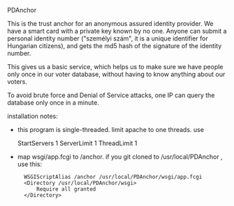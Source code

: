 PDAnchor

This is the trust anchor for an anonymous assured identity provider.
We have a smart card with a private key known by no one.
Anyone can submit a personal identity number ("személyi szám",
it is a unique identifier for Hungarian citizens), and gets
the md5 hash of the signature of the identity number.

This gives us a basic service, which helps us to make sure we have
people only once in our voter database, without having to know
anything about our voters.

To avoid brute force and Denial of Service attacks,
one IP can query the database only once in a minute.


installation notes:

- this program is single-threaded. limit apache to one threads. use

    StartServers 1
    ServerLimit 1
    ThreadLimit 1

- map wsgi/app.fcgi to /anchor. if you git cloned to /usr/local/PDAnchor , use this:

        WSGIScriptAlias /anchor /usr/local/PDAnchor/wsgi/app.fcgi
        <Directory /usr/local/PDAnchor/wsgi>
            Require all granted
        </Directory>

